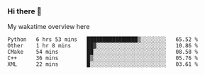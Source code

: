 ### Hi there 👋

<!--
**Jassy930/Jassy930** is a ✨ _special_ ✨ repository because its `README.md` (this file) appears on your GitHub profile.

Here are some ideas to get you started:

- 🔭 I’m currently working on ...
- 🌱 I’m currently learning ...
- 👯 I’m looking to collaborate on ...
- 🤔 I’m looking for help with ...
- 💬 Ask me about ...
- 📫 How to reach me: ...
- 😄 Pronouns: ...
- ⚡ Fun fact: ...
-->

My wakatime overview here
<!--START_SECTION:waka-->
```text
Python   6 hrs 53 mins   ████████████████▒░░░░░░░░   65.52 % 
Other    1 hr 8 mins     ██▓░░░░░░░░░░░░░░░░░░░░░░   10.86 % 
CMake    54 mins         ██░░░░░░░░░░░░░░░░░░░░░░░   08.58 % 
C++      36 mins         █▒░░░░░░░░░░░░░░░░░░░░░░░   05.76 % 
XML      22 mins         █░░░░░░░░░░░░░░░░░░░░░░░░   03.61 % 
```
<!--END_SECTION:waka-->
